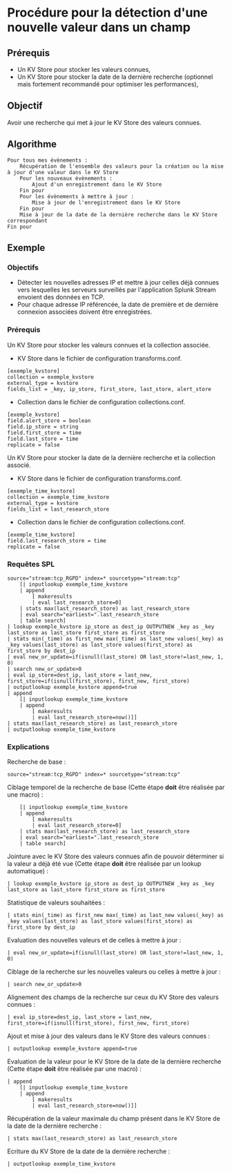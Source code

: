 # Procédure pour la détection d'une nouvelle valeur dans un champ

## Prérequis

 - Un KV Store pour stocker les valeurs connues,
 - Un KV Store pour stocker la date de la dernière recherche (optionnel mais fortement recommandé pour optimiser les performances),
 
## Objectif

Avoir une recherche qui met à jour le KV Store des valeurs connues.

## Algorithme
```
Pour tous mes évènements :
    Récupération de l'ensemble des valeurs pour la création ou la mise à jour d'une valeur dans le KV Store
    Pour les nouveaux évènements :
        Ajout d'un enregistrement dans le KV Store
    Fin pour
    Pour les évènements à mettre à jour :
        Mise à jour de l'enregistrement dans le KV Store
    Fin pour
    Mise à jour de la date de la dernière recherche dans le KV Store correspondant
Fin pour
```
## Exemple

### Objectifs

 - Détecter les nouvelles adresses IP et mettre à jour celles déjà connues vers lesquelles les serveurs surveillés par l'application Splunk Stream envoient des données en TCP.
 - Pour chaque adresse IP référencée, la date de première et de dernière connexion associées doivent être enregistrées.

### Prérequis

Un KV Store pour stocker les valeurs connues et la collection associée.

 - KV Store dans le fichier de configuration transforms.conf.
```
[exemple_kvstore]
collection = exemple_kvstore
external_type = kvstore
fields_list = _key, ip_store, first_store, last_store, alert_store
```

 - Collection dans le fichier de configuration collections.conf.
```
[exemple_kvstore]
field.alert_store = boolean
field.ip_store = string
field.first_store = time
field.last_store = time
replicate = false
```

Un KV Store pour stocker la date de la dernière recherche et la collection associé.

 - KV Store dans le fichier de configuration transforms.conf.
```
[exemple_time_kvstore]
collection = exemple_time_kvstore
external_type = kvstore
fields_list = last_research_store
```

 - Collection dans le fichier de configuration collections.conf.
```
[exemple_time_kvstore]
field.last_research_store = time
replicate = false
```

### Requêtes SPL

```
source="stream:tcp_RGPD" index=* sourcetype="stream:tcp" 
    [| inputlookup exemple_time_kvstore 
    | append 
        [ makeresults 
        | eval last_research_store=0] 
    | stats max(last_research_store) as last_research_store
    | eval search="earliest=".last_research_store 
    | table search] 
| lookup exemple_kvstore ip_store as dest_ip OUTPUTNEW _key as _key last_store as last_store first_store as first_store 
| stats min(_time) as first_new max(_time) as last_new values(_key) as _key values(last_store) as last_store values(first_store) as first_store by dest_ip 
| eval new_or_update=if(isnull(last_store) OR last_store!=last_new, 1, 0) 
| search new_or_update>0 
| eval ip_store=dest_ip, last_store = last_new, first_store=if(isnull(first_store), first_new, first_store) 
| outputlookup exemple_kvstore append=true 
| append 
    [| inputlookup exemple_time_kvstore 
    | append 
        [ makeresults 
        | eval last_research_store=now()]]
| stats max(last_research_store) as last_research_store
| outputlookup exemple_time_kvstore
```

### Explications

Recherche de base :
```
source="stream:tcp_RGPD" index=* sourcetype="stream:tcp" 
```

Ciblage temporel de la recherche de base (Cette étape **doit** être réalisée par une macro) :
```
    [| inputlookup exemple_time_kvstore 
    | append 
        [ makeresults 
        | eval last_research_store=0] 
    | stats max(last_research_store) as last_research_store
    | eval search="earliest=".last_research_store 
    | table search] 
```

Jointure avec le KV Store des valeurs connues afin de pouvoir déterminer si la valeur a déjà été vue (Cette étape **doit** être réalisée par un lookup automatique) :
```
| lookup exemple_kvstore ip_store as dest_ip OUTPUTNEW _key as _key last_store as last_store first_store as first_store 
```

Statistique de valeurs souhaitées :
```
| stats min(_time) as first_new max(_time) as last_new values(_key) as _key values(last_store) as last_store values(first_store) as first_store by dest_ip 
```

Evaluation des nouvelles valeurs et de celles à mettre à jour :
```
| eval new_or_update=if(isnull(last_store) OR last_store!=last_new, 1, 0) 
```

Ciblage de la recherche sur les nouvelles valeurs ou celles à mettre à jour :
```
| search new_or_update>0 
```

Alignement des champs de la recherche sur ceux du KV Store des valeurs connues :
```
| eval ip_store=dest_ip, last_store = last_new, first_store=if(isnull(first_store), first_new, first_store) 
```

Ajout et mise à jour des valeurs dans le KV Store des valeurs connues :
```
| outputlookup exemple_kvstore append=true 
```

Evaluation de la valeur pour le KV Store de la date de la dernière recherche (Cette étape **doit** être réalisée par une macro) :
```
| append 
    [| inputlookup exemple_time_kvstore 
    | append 
        [ makeresults 
        | eval last_research_store=now()]]
```

Récupération de la valeur maximale du champ présent dans le KV Store de la date de la dernière recherche :
```
| stats max(last_research_store) as last_research_store
```
Ecriture du KV Store de la date de la dernière recherche :
```
| outputlookup exemple_time_kvstore
```